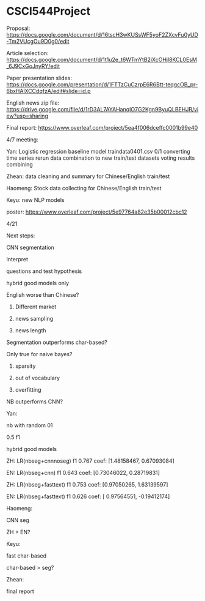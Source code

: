 # CSCI544Project

Proposal: https://docs.google.com/document/d/16tscH3wKUSsWF5yoF2ZXcvFu0yUD-Tm2VUcgOu9D0g0/edit

Article selection: https://docs.google.com/document/d/1t1u2e_t6WTmYtB2iXcOHjl8KCL0EsM_6J9CxGoJnyRY/edit

Paper presentation slides: https://docs.google.com/presentation/d/1FTTzCuCzrpE6R6Btt-teqgcOB_pr-6bxHAlXCCdqfzA/edit#slide=id.p

English news zip file: https://drive.google.com/file/d/1rD3AL7AYAHanqIO7G2Kgn9ByuQLBEHJR/view?usp=sharing

Final report: https://www.overleaf.com/project/5ea4f006dceffc0001b99e40



4/7 meeting:

Yan:
Logistic regression baseline model
traindata0401.csv 0/1 converting
time series rerun
data combination to new train/test datasets
voting results combining

Zhean:
data cleaning and summary for Chinese/English train/test

Haomeng:
Stock data collecting for Chinese/English train/test


Keyu:
new NLP models

poster:
https://www.overleaf.com/project/5e97764a82e35b00012cbc12


4/21

Next steps:

CNN segmentation

Interpret

questions and test hypothesis

hybrid good models only

English worse than Chinese?

1) Different market

2) news sampling

3) news length

Segmentation outperforms char-based?

Only true for naive bayes?

1) sparsity

2) out of vocabulary

3) overfitting

NB outperforms CNN?


Yan:

nb with random 01

0.5 f1

hybrid good models

ZH: LR(nbseg+cnnnoseg) f1 0.767 coef: [1.48158467, 0.67093084]

EN: LR(nbseg+cnn) f1 0.643 coef: [0.73046022, 0.28719831]

ZH: LR(nbseg+fasttext) f1 0.753 coef: [0.97050265, 1.63139597]

EN: LR(nbseg+fasttext) f1 0.626 coef: [ 0.97564551, -0.19412174]

Haomeng:

CNN seg

ZH > EN?


Keyu:

fast char-based

char-based > seg?


Zhean:

final report


